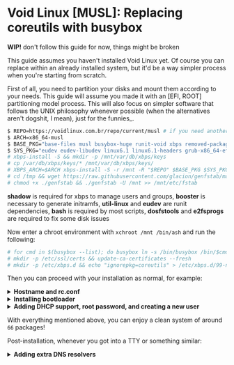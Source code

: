 # Void Linux [MUSL]: Replacing coreutils with busybox

**WIP!** don't follow this guide for now, things might be broken

This guide assumes you haven't installed Void Linux yet. Of course you can replace within an already
installed system, but it'd be a way simpler process when you're starting from scratch.

First of all, you need to partition your disks and mount them according to your needs. This guide
will assume you made it with an [EFI, ROOT] partitioning model process. This will also focus on simpler
software that follows the UNIX philosophy whenever possible (when the alternatives aren't dogshit, I mean),
just for the funnies_.

```bash
$ REPO=https://voidlinux.com.br/repo/current/musl # if you need another repo, feel free to change it
$ ARCH=x86_64-musl
$ BASE_PKG="base-files musl busybox-huge runit-void xbps removed-packages shadow booster util-linux bash"
$ SYS_PKG="eudev eudev-libudev linux6.1 linux6.1-headers grub-x86_64-efi dhcpcd opendoas dosfstools e2fsprogs"
# xbps-install -S && mkdir -p /mnt/var/db/xbps/keys
# cp /var/db/xbps/keys/* /mnt/var/db/xbps/keys/
# XBPS_ARCH=$ARCH xbps-install -S -r /mnt -R "$REPO" $BASE_PKG $SYS_PKG
# cd /tmp && wget https://raw.githubusercontent.com/glacion/genfstab/master/genfstab
# chmod +x ./genfstab && ./genfstab -U /mnt >> /mnt/etc/fstab
```

**shadow** is required for xbps to manage users and groups, **booster** is necessary to generate initramfs,
**util-linux** and **eudev** are runit dependencies, **bash** is required by most scripts, **dosfstools** and
**e2fsprogs** are required to fix some disk issues

Now enter a chroot environment with `xchroot /mnt /bin/ash` and run the following:

```bash
# for cmd in $(busybox --list); do busybox ln -s /bin/busybox /bin/$cmd; done
# mkdir -p /etc/ssl/certs && update-ca-certificates --fresh
# mkdir -p /etc/xbps.d && echo "ignorepkg=coreutils" > /etc/xbps.d/99-no-coreutils.conf
```

Then you can proceed with your installation as normal, for example:

<details>
<summary><strong>Hostname and rc.conf</strong></summary>
```bash
# echo ocean > /etc/hostname
# sed -ie 's/#HOSTNAME="void-live"/HOSTNAME="ocean"/' /etc/rc.conf
# sed -ie 's/#TIMEZONE="Europe\/Madrid"/TIMEZONE="America\/Sao_Paulo"/' /etc/rc.conf
# sed -ie 's/#KEYMAP="es"/KEYMAP="en"/' /etc/rc.conf
```
</details>

<details>
<summary><strong>Installing bootloader</strong></summary>
```bash
# grub-install --target=x86_64-efi --efi-directory=/boot/efi --bootloader-id="Void"
# xbps-reconfigure -fa
```
</details>

<details>
<summary><strong>Adding DHCP support, root password, and creating a new user</strong></summary>
```bash
# ln -s /usr/bin/doas /usr/bin/sudo
# echo 'permit persist :wheel' > /etc/doas.conf
# useradd -m -s /bin/bash -G wheel,video,audio,input,users run
# passwd run # 'run' user pass
# passwd # 'root' user pass
# ln -s /etc/sv/dhcpcd /etc/runit/runsvdir/default/
# ln -s /etc/sv/udevd /etc/runit/runsvdir/default/
# (cd /etc/runit/runsvdir/default && unlink agetty-tty3 && unlink agetty-tty4 && unlink agetty-tty5 && unlink agetty-tty6)
```
</details>

With everything mentioned above, you can enjoy a clean system of around `66` packages!

Post-installation, whenever you got into a TTY or something similar:

<details>
<summary><strong>Adding extra DNS resolvers</strong></summary>
```bash
# echo $'nameserver 8.8.8.8\nnameserver 8.8.4.4' >> /etc/resolv.conf && chattr +i /etc/resolv.conf
```
</details>
